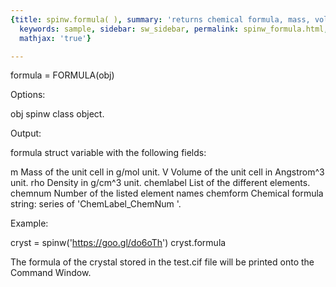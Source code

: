 ```yaml
---
{title: spinw.formula( ), summary: 'returns chemical formula, mass, volume, etc.',
  keywords: sample, sidebar: sw_sidebar, permalink: spinw_formula.html, folder: spinw,
  mathjax: 'true'}

---
```

 
formula = FORMULA(obj)
 
Options:
 
obj       spinw class object.
 
Output:
 
formula struct variable with the following fields:
 
m             Mass of the unit cell in g/mol unit.
V             Volume of the unit cell in Angstrom^3 unit.
rho           Density in g/cm^3 unit.
chemlabel     List of the different elements.
chemnum       Number of the listed element names
chemform      Chemical formula string: series of 'ChemLabel_ChemNum '.
 
Example:
 
cryst = spinw('https://goo.gl/do6oTh')
cryst.formula
 
The formula of the crystal stored in the test.cif file will be printed
onto the Command Window.
 

